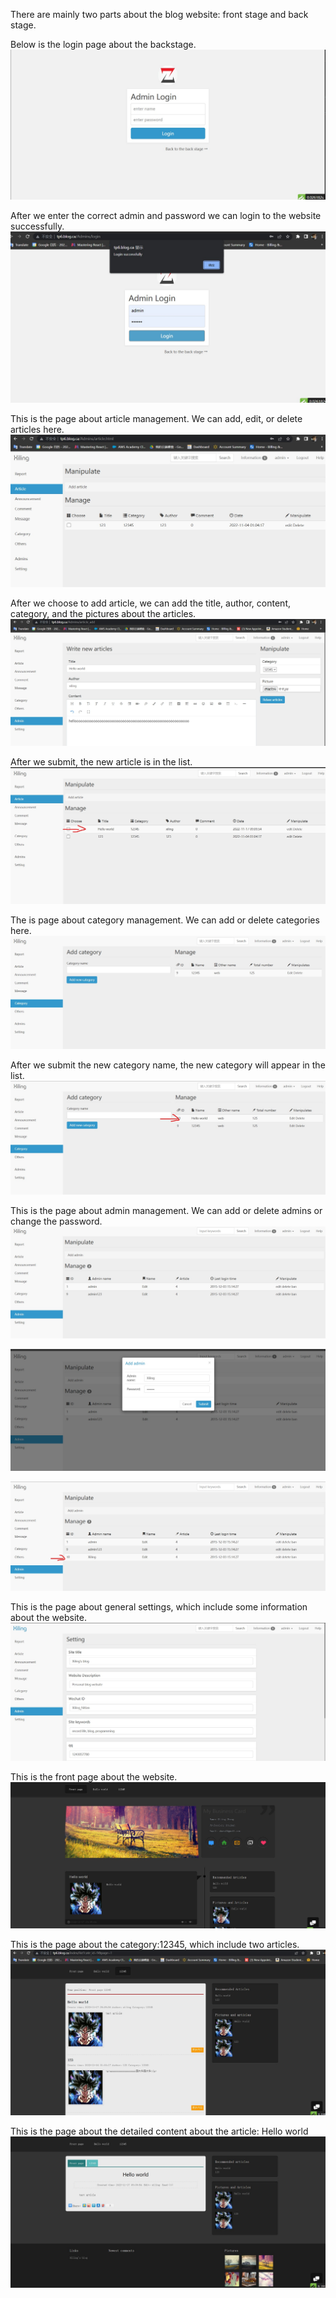There are mainly two parts about the blog website: front stage and back stage.

Below is the login page about the backstage.
![image](https://github.com/XilingZ/Simple-Blog-Website-based-on-the-thinkphp6-framework/blob/main/Screenshots/1.jpg)

After we enter the correct admin and password we can login to the website successfully.
![image](https://github.com/XilingZ/Simple-Blog-Website-based-on-the-thinkphp6-framework/blob/main/Screenshots/2.jpg)

This is the page about article management. We can add, edit, or delete articles here.
![image](https://github.com/XilingZ/Simple-Blog-Website-based-on-the-thinkphp6-framework/blob/main/Screenshots/3.jpg)

After we choose to add article, we can add the title, author, content, category, and the pictures about the articles.
![image](https://github.com/XilingZ/Simple-Blog-Website-based-on-the-thinkphp6-framework/blob/main/Screenshots/4.jpg)

After we submit, the new article is in the list.
![image](https://github.com/XilingZ/Simple-Blog-Website-based-on-the-thinkphp6-framework/blob/main/Screenshots/5.jpg)

The is page about category management. We can add or delete categories here.
![image](https://github.com/XilingZ/Simple-Blog-Website-based-on-the-thinkphp6-framework/blob/main/Screenshots/6.jpg)

After we submit the new category name, the new category will appear in the list.
![image](https://github.com/XilingZ/Simple-Blog-Website-based-on-the-thinkphp6-framework/blob/main/Screenshots/7.jpg)

This is the page about admin management. We can add or delete admins or change the password.
![image](https://github.com/XilingZ/Simple-Blog-Website-based-on-the-thinkphp6-framework/blob/main/Screenshots/8.jpg)

![image](https://github.com/XilingZ/Simple-Blog-Website-based-on-the-thinkphp6-framework/blob/main/Screenshots/9.jpg)

![image](https://github.com/XilingZ/Simple-Blog-Website-based-on-the-thinkphp6-framework/blob/main/Screenshots/10.jpg)

This is the page about general settings, which include some information about the website.
![image](https://github.com/XilingZ/Simple-Blog-Website-based-on-the-thinkphp6-framework/blob/main/Screenshots/11.jpg)

This is the front page about the website.
![image](https://github.com/XilingZ/Simple-Blog-Website-based-on-the-thinkphp6-framework/blob/main/Screenshots/12.jpg)

This is the page about the category:12345, which include two articles.
![image](https://github.com/XilingZ/Simple-Blog-Website-based-on-the-thinkphp6-framework/blob/main/Screenshots/13.jpg)

This is the page about the detailed content about the article: Hello world
![image](https://github.com/XilingZ/Simple-Blog-Website-based-on-the-thinkphp6-framework/blob/main/Screenshots/14.jpg)
